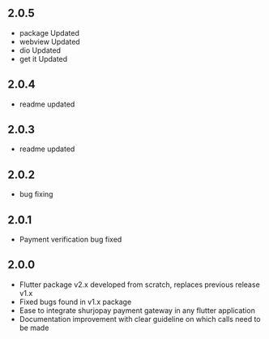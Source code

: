 ## 2.0.5

- package Updated
- webview Updated
- dio Updated
- get it Updated

## 2.0.4

- readme updated

## 2.0.3

- readme updated

## 2.0.2

- bug fixing

## 2.0.1

- Payment verification bug fixed

## 2.0.0

- Flutter package v2.x developed from scratch, replaces previous release v1.x
- Fixed bugs found in v1.x package
- Ease to integrate shurjopay payment gateway in any flutter application
- Documentation improvement with clear guideline on which calls need to be made
